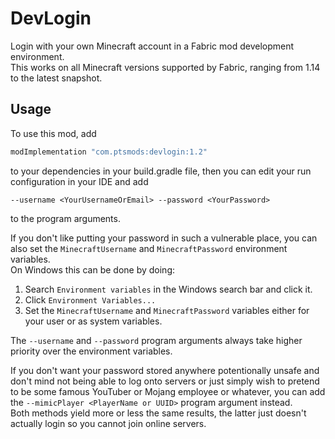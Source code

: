 # DevLogin
Login with your own Minecraft account in a Fabric mod development environment.  
This works on all Minecraft versions supported by Fabric, ranging from 1.14 to the latest snapshot.

## Usage
To use this mod, add 
```gradle
modImplementation "com.ptsmods:devlogin:1.2"
```
to your dependencies in your build.gradle file, then you can edit your run configuration in your IDE and add 
```
--username <YourUsernameOrEmail> --password <YourPassword>
``` 
to the program arguments.  

If you don't like putting your password in such a vulnerable place, you can also set the `MinecraftUsername` and `MinecraftPassword` environment variables.  
On Windows this can be done by doing:  
1. Search `Environment variables` in the Windows search bar and click it.
2. Click `Environment Variables...`
3. Set the `MinecraftUsername` and `MinecraftPassword` variables either for your user or as system variables.  

The `--username` and `--password` program arguments always take higher priority over the environment variables.

If you don't want your password stored anywhere potentionally unsafe and don't mind not being able to log onto servers or just simply wish to pretend to be some famous YouTuber or Mojang employee or whatever, you can add the `--mimicPlayer <PlayerName or UUID>` program argument instead.   
Both methods yield more or less the same results, the latter just doesn't actually login so you cannot join online servers.
